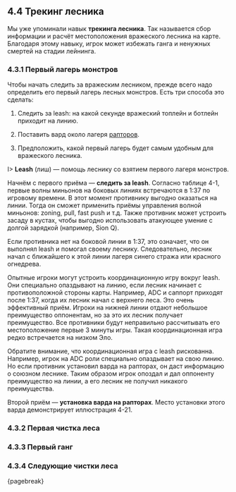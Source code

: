 ## 4.4 Трекинг лесника

Мы уже упоминали навык **трекинга лесника**. Так называется сбор информации и расчёт местоположения вражеского лесника на карте. Благодаря этому навыку, игрок может избежать ганга и ненужных смертей на стадии лейнинга.

### 4.3.1 Первый лагерь монстров

Чтобы начать следить за вражеским лесником, прежде всего надо определить его первый лагерь лесных монстров. Есть три способа это сделать:

1. Следить за leash: на какой секунде вражеский топлейн и ботлейн приходит на линию.

2. Поставить вард около лагеря [рапторов](https://leagueoflegends.fandom.com/wiki/Raptor_camp).

3. Предположить, какой первый лагерь будет самым удобным для вражеского лесника.

I> **Leash** (лиш) — помощь леснику со взятием первого лагеря монстров.

Начнём с первого приёма — **следить за leash**. Согласно таблице 4-1, первые волны миньонов на боковых линиях встречаются в 1:37 по игровому времени. В этот момент противнику выгодно оказаться на линии. Тогда он сможет применить приёмы управления волной миньонов: zoning, pull, fast push и т.д. Также противник может устроить засаду в кустах, чтобы выгодно использовать атакующее умение с долгой зарядкой (например, Sion Q).

Если противника нет на боковой линии в 1:37, это означает, что он выполнял leash и помогал своему леснику. Следовательно, лесник начал с ближайшего к этой линии лагеря синего стража или красного огнедрева.

Опытные игроки могут устроить координационную игру вокруг leash. Они специально опаздывают на линию, если лесник начинает с противоположной стороны карты. Например, ADC и саппорт приходят после 1:37, когда их лесник начал с верхнего леса. Это очень эффективный приём. Игроки на нижней линии отдают небольшое преимущество оппонентам, но за это их лесник получает преимущество. Все противники будут неправильно рассчитывать его местоположение первые 3 минуты игры. Такая координационная игра редко встречается на низком Эло.

Обратите внимание, что координационная игра с leash рискованна. Например, игрок на ADC роли специально опаздывает на свою линию. Но если противник установил варда на рапторах, он даст информацию о союзном леснике. Таким образом игрок опоздал и дал оппоненту преимущество на линии, а его лесник не получил никакого преимущества.

Второй приём — **установка варда на рапторах**. Место установки этого варда демонстрирует иллюстрация 4-21.

>>>

### 4.3.2 Первая чистка леса

### 4.3.3 Первый ганг

### 4.3.4 Следующие чистки леса

{pagebreak}
